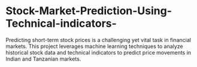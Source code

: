 # Stock-Market-Prediction-Using-Technical-indicators-
 Predicting short-term stock prices is a challenging yet vital task in financial markets.  This project leverages machine learning techniques to analyze historical stock  data and technical indicators to predict price movements in Indian and Tanzanian  markets.

